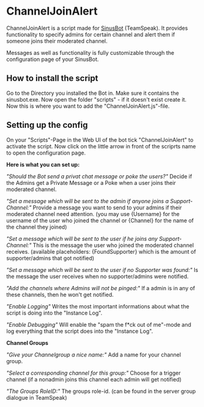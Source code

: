 # **ChannelJoinAlert**

ChannelJoinAlert is a script made for [SinusBot](https://www.sinusbot.com/) (TeamSpeak).
It provides functionality to specify admins for certain channel and alert them if someone joins their moderated channel.

Messages as well as functionality is fully customizable through the configuration page of your SinusBot.

## How to install the script

Go to the Directory you installed the Bot in. Make sure it contains the sinusbot.exe. Now open the folder "scripts" - if it doesn't exist create it.
Now this is where you want to add the "ChannelJoinAlert.js"-file.

## Setting up the config

On your "Scripts"-Page in the Web UI of the bot tick "ChannelJoinAlert" to activate the script.
Now click on the little arrow in front of the scriprts name to open the configuration page.

**Here is what you can set up:**

_"Should the Bot send a privat chat message or poke the users?"_
Decide if the Admins get a Private Message or a Poke when a user joins their moderated channel.

_"Set a message which will be sent to the admin if anyone joins a Support-Channel:"_
Provide a message you want to send to your admins if their moderated channel need attention.
(you may use {Username} for the username of the user who joined the channel or {Channel} for the name of the channel they joined)

_"Set a message which will be sent to the user if he joins any Support-Channel:"_
This is the message the user who joined the moderated channel receives.
(available placeholders: {FoundSupporter} which is the amount of supporter/admins that got notified)

_"Set a message which will be sent to the user if no Supporter was found:"_
Is the message the user receives when no supporter/admins were notified.

_"Add the channels where Admins will not be pinged:"_
If a admin is in any of these channels, then he won't get notified.

_"Enable Logging"_
Writes the most important informations about what the script is doing into the "Instance Log".

_"Enable Debugging"_
Will enable the "spam the f*ck out of me"-mode and log everything that the script does into the "Instance Log".


**Channel Groups**

_"Give your Channelgroup a nice name:"_
Add a name for your channel group.

_"Select a corresponding channel for this group:"_
Choose for a trigger channel (if a nonadmin joins this channel each admin will get notified)

_"The Groups RoleID:"_
The groups role-id. (can be found in the server group dialogue in TeamSpeak)
